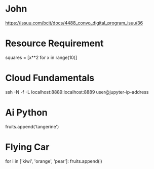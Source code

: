 # John

https://issuu.com/bcit/docs/4488_convo_digital_program_isuu/36 <br />

# Resource Requirement

squares = [x**2 for x in range(10)]

# Cloud Fundamentals

ssh -N -f -L localhost:8889:localhost:8889 user@jupyter-ip-address 

# Ai Python

fruits.append('tangerine')

# Flying Car

for i in ['kiwi', 'orange', 'pear']:
  fruits.append(i)

